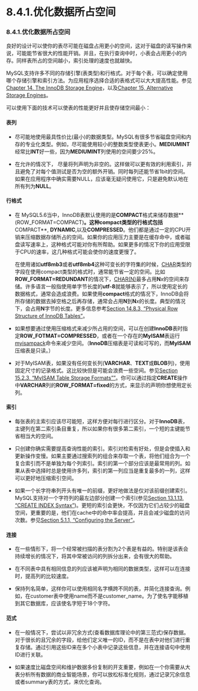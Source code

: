 #  8.4.1.优化数据所占空间

### 8.4.1.优化数据所占空间

良好的设计可以使你的表尽可能在磁盘占用更小的空间，这对于磁盘的读写操作来说，可能能节省很大的性能开销。并且，在执行查询中时，小表会占用更小的内存。同样表所占的空间越小，索引处理的速度也就越快。

MySQL支持许多不同的存储引擎(表类型)和行格式。对于每个表，可以确定使用哪个存储引擎和索引方法。为应用程序选择合适的表格式可以大大提高性能。参见[Chapter 14, The InnoDB Storage Engine](TODO)，以及[Chapter 15, Alternative Storage Engines](TODO)。

可以使用下面的技术可以使表的性能更好并且使存储空间最小：

#### 表列

* 尽可能地使用最具性价比(最小)的数据类型。MySQL有很多节省磁盘空间和内存的专业化类型。例如，尽可能使用较小的整数类型使表更小。**MEDIUMINT**经常比**INT**好一些，因为**MEDIUMINT**列使用的空间要少25%。 

* 在允许的情况下， 尽量将列声明为非空的。这样做可以更有效的利用索引，并且避免了对每个值测试是否为空的额外开销。同时每列还能节省1bit的空间。如果在应用程序中确实需要NULL，应该毫无疑问使用它，只是避免默认地在所有列为**NULL**。

#### 行格式

* 在 MySQL5.6当中，InnoDB表默认使用的是**COMPACT**格式来储存数据**(ROW_FORMAT=COMPACT)**。这种compact类型的行格式包括**COMPACT**, **DYNAMIC**,以及**COMPRESSED**。他们都是通过一定的CPU开销来压缩数据存储所占的空间。如果你的应用压力主要是在缓存命中，或者磁盘读写速率上，这种格式可能对你有所帮助。如果更多的情况下你的应用受限于CPU的速率，这几种格式可能会使你的速度更慢了。

	在使用诸如**utf8mb3**或者**utf8mb4**这种可变长的字符集的时候，[CHAR](TODO)类型的字段在使用compact类型的格式时，通常能节省一定的空间。比如**ROW_FORMAT=REDUNDANT**的情况下，[CHAR(N)](TODO)最多占用**N***x*的空间来存储。许多语言一般指使用单字节长度的**utf-8**就能够表示了，所以使用定长的数据格式，通常会造成浪费。如果使用**compact**格式的情况下，InnoDB会将所存储的数据去掉空格之后再存储，通常会占用**N**到**N***x*的长度。典型的情况下，会占用**N**字节的长度。更多信息参考[Section 14.8.3, “Physical Row Structure of InnoDB Tables”](TODO)。

* 如果想要通过使用压缩格式来减少所占用的空间，可以在创建**InnoDB**表时指定**ROW_FOTMAT=COMPRESSED**，或者在一个存在的**MyISAM**表运行[myisampack](TODO)命令来减少空间。（**InnoDB**压缩表是可读和可写的，而**MyISAM**压缩表是只读。）

* 对于MyISAM表，如果没有任何变长列(**VARCHAR**、**TEXT**或**BLOB**列)，使用固定尺寸的记录格式。这比较快但是可能会浪费一些空间。参见[Section 15.2.3, “MyISAM Table Storage Formats””](TODO)。你可以通过指定**CREATE**操作中**VARCHAR**列的**ROW_FORMAT=fixed**的方式，来显示的声明你想使用定长列。

#### 索引

* 每张表的主索引应该尽可能短，这样方便对每行进行区分。对于**InnoDB**表，主键列在第二索引条目重复，所以如果你有很多第二索引，一个短的主键能节省相当大的空间。

* 只创建你确实需要提高查询性能的索引。索引对检索有好处，但是会使插入和更新操作变慢。如果主要通过搜索列的组合来存取一个表，将他们组合为一个复合索引而不是单独为每个列索引。索引的第一个部分应该是最常用的列。如果从表中选择时总是使用许多列，索引的第一列应当是重复最多的一列，这样可以更好地压缩索引空间。

* 如果一个长字符串列开头有唯一的前缀，更好地做法是仅对该前缀创建索引。MySQL支持对一个字符列的最左边部分创建一个索引(参见[Section 13.1.13, “CREATE INDEX Syntax”](TODO))。更短的索引会更快，不仅因为它们占较少的磁盘空间，更重要的是，他们在cache中的命中率会提高，并且会减少磁盘的访问次数。参见[Section 5.1.1, “Configuring the Server”](5.1.1ß)。 

#### 连接

*  在一些情形下，将一个经常被扫描的表分割为2个表是有益的。特别是该表会持续增长的情况下，将其中常被访问的列拆分出来，会有很大的帮助。

* 在不同表中具有相同信息的列应该被声明为相同的数据类型，这样可以在连接时，提高列的比较速度。

* 保持列名简单，这样你可以使用相同名字横跨不同的表，并简化连接查询。例如，在customer表中使用name而不是customer_name。为了使名字能移植到其它数据库，应该使名字短于18个字符。 

#### 范式

* 在一般情况下，尝试以非冗余方式(查看数据库理论中的第三范式)保存数据。对于很长的且冗余的字段，给他们定义唯一的ID，而不是在表中对他们进行重复存储。通过引用这些ID来在多个小表中记录这些信息，并在连接语句中使用ID进行关联。

* 如果速度比磁盘空间和维护数据多份复制的开支重要，例如在一个你需要从大表分析所有数据的商业智能场景，你可以放松标准化规则，通过记录冗余信息或者summary表的方式，来优化查询。 
